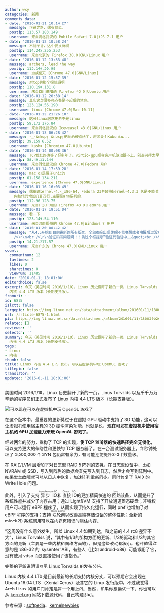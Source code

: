 ```yaml
---
author: wxy
categories: 新闻
comments_data:
- date: '2016-01-11 18:14:27'
  message: 正道之路，偶有崎岖。
  postip: 113.57.183.149
  username: 来自湖北武汉的 Mobile Safari 7.0|iOS 7.1 用户
- date: '2016-01-12 10:58:24'
  message: 不错不错，这个要支持啊
  postip: 114.245.255.253
  username: 来自北京的 Firefox 38.0|GNU/Linux 用户
- date: '2016-01-12 13:33:48'
  message: archers, lead the way
  postip: 113.140.30.98
  username: 血族使天 [Chrome 47.0|GNU/Linux]
- date: '2016-01-12 15:57:39'
  message: 对tcp的那个很惊讶啊
  postip: 110.190.131.8
  username: 来自四川德阳的 Firefox 43.0|Ubuntu 用户
- date: '2016-01-12 20:38:14'
  message: 其实这次很多亮点都是不起眼的地方。
  postip: 123.120.56.190
  username: linux [Chrome 47.0|Mac 10.11]
- date: '2016-01-12 21:26:18'
  message: 站长linux居然用的不是linux
  postip: 59.172.176.84
  username: 来自湖北武汉的 Iceweasel 43.0|GNU/Linux 用户
- date: '2016-01-13 06:28:42'
  message: -_-&nbsp; &nbsp;把他的硬盘格了，赶紧装个Xubuntu...
  postip: 39.159.6.52
  username: kashu [Chromium 47.0|Ubuntu]
- date: '2016-01-14 00:08:36'
  message: TCP优化的确等了好多年了。virtio-gpu现在客户机驱动跟不上，别高兴得太早了。
  postip: 58.49.31.244
  username: 来自湖北武汉的 Chrome 47.0|Fedora 用户
- date: '2016-01-14 17:39:28'
  message: mac os是属于unix的
  postip: 61.158.134.211
  username: experience [Chrome 47.0|GNU/Linux]
- date: '2016-01-16 16:03:49'
  message: 偶编译kernel-4.4_x86-64, Fedora 23中替换kernel-4.3.3 总是不能关机,卡在kvm上,其它一切正常. 默认cpu从1024减少为64.
    内核代码增加几百万行,主要是arm系列的.
  postip: 112.96.128.75
  username: 来自广东广州的 Firefox 43.0|Fedora 用户
- date: '2016-01-17 19:51:04'
  message: 看一下
  postip: 123.149.54.110
  username: 来自河南郑州的 Chrome 47.0|Windows 7 用户
- date: '2016-01-20 00:42:42'
  message: "从4.3开始到目前最新的所有版本，全部都会出现休眠不能唤醒或者唤醒后过没多久就挂起。在我的机子上……<br />\r\n悲剧的4.2只是个临时版本，只能降回4.1。<br
    />\r\n<br />\r\n验证码有问题啊！！跳过个框提示”验证码验证中……&quot;<br />\r\n。。。。"
  postip: 14.21.217.57
  username: 来自广东的 Chrome 47.0|GNU/Linux 用户
count:
  commentnum: 12
  favtimes: 2
  likes: 0
  sharetimes: 0
  viewnum: 11485
date: '2016-01-11 18:01:00'
editorchoice: false
excerpt: 今天（美国时间 2016/1/10），Linux 历史翻开了新的一页，Linus Torvalds 以及千千万万辛勤的程序员们正式发布了 Linux
  内核 4.4 LTS 版本（长期支持版）。
fromurl: ''
id: 6875
islctt: false
largepic: https://img.linux.net.cn/data/attachment/album/201601/11/180039b2e3er9r22r853es.jpg
url: /article-6875-1.html
pic: https://img.linux.net.cn/data/attachment/album/201601/11/180039b2e3er9r22r853es.jpg.thumb.jpg
related: []
reviewer: ''
selector: ''
summary: 今天（美国时间 2016/1/10），Linux 历史翻开了新的一页，Linus Torvalds 以及千千万万辛勤的程序员们正式发布了 Linux
  内核 4.4 LTS 版本（长期支持版）。
tags:
- Linux
- 内核
thumb: false
title: Linux 内核 4.4 LTS 发布，可以在虚拟机中玩 OpenGL 游戏了
titlepic: false
translator: ''
updated: '2016-01-11 18:01:00'
---
```


美国时间 2016/1/10，Linux 历史翻开了新的一页，Linus Torvalds 以及千千万万辛勤的程序员们正式发布了 Linux 内核 4.4 LTS 版本（长期支持版）。


![可以现在可以在虚拟机中玩 OpenGL 游戏了](/data/attachment/album/201601/11/180039b2e3er9r22r853es.jpg)


在这个版本中，最重要的更新莫过于在虚拟 GPU 驱动中支持了 3D 功能，这可以让虚拟机使用宿主机的 3D 硬件渲染功能。也就是说，**现在可以在虚拟机中使用宿主机的 GPU 加速能力来玩 OpenGL 游戏了**。


经过两年的努力，重构了 TCP 的实现，**使 TCP 监听器的快速路径完全无锁化**，可以支持更大的伸缩性和更快的 TCP 服务器了。在一台测试服务器上，每秒钟处理了 3,500,000 个 SYN 包仍富有余力，有可能还能提升2-3个数量级。


在 RAID/LVM 层增加了对日志型 RAID 5 阵列的支持。在日志型设备中，比如 NVRAM 或 SSD，写入到阵列的数据会首先写入到日志，然后才会写到阵列中。如果发生故障就可以从日志中恢复，加速阵列重新同步。同时修复了 RAID 的 Write Hole 问题。


此外，引入了支持<ruby> 异步 IO <rp>  （ </rp> <rt>  Asynchronous I/O </rt> <rp>  ） </rp></ruby>和<ruby> 直接 IO <rp>  （ </rp> <rt>  Direct I/O </rt> <rp>  ） </rp></ruby> 的更加精简快速的<ruby> 回路 <rp>  （ </rp> <rt>  loop </rt> <rp>  ） </rp></ruby>设备，从而提升了系统性能并减少了内存占用；通过 LightNVM 支持了开放通道固态硬盘；非特权用户可以运行 eBPF 程序了，从而实现了持久化运行，同时 pref 也增加了对 eBPF 程序的支持；支持<ruby> 块轮询 <rt>  Block polling </rt></ruby>以改善高端存储设备的整体性能；全新的 mlock2() 系统调用可以在内存页错误时锁住内存。


“这周没有什么意外发生，所以 Linux 4.4 如期到达。和之前的 4.4 rc8 差异不大”，Linus Torvalds 说，“其中有1/3的架构方面的更新、1/3的驱动和1/3的其它方面的更新（主要是一些内核和网络方面的），但是这些改动都很小。也许值得注意的是 x86-32 的 'sysenter' ABI，有些人（比如 android-x86）可能误用了它，没有使用 vdso 而是直接使用了该指令。”


完整的更新说明请参见 Linux Torvalds 的[发布公告](http://lkml.iu.edu/hypermail/linux/kernel/1601.1/01592.html)。


Linux 内核 4.4 LTS 是目前最新的长期支持内核分支，可以预期它会出现在 Ubuntu 16.04 LTS （Xenial Xerus）及其它的 Linux 发行版中。不过我觉得 Arch Linux 的用户们肯定是第一个用上的。当然，如果你想尝试一下，你也可以从 [kernel.org](http://kernel.org/) 网站下载源代码，自己构建即可。


参考来源：[softpedia](http://news.softpedia.com/news/linux-kernel-4-4-lts-officially-released-adds-3d-support-in-the-virtual-gpu-driver-498700.shtml)、[kernelnewbies](http://kernelnewbies.org/Linux_4.4)